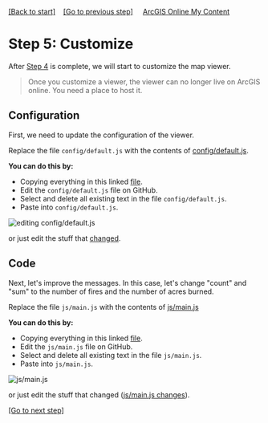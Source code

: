 [[Back to start]](github.md)&nbsp;&nbsp;&nbsp;&nbsp;[[Go to previous step]](GitHub_step4.md)
&nbsp;&nbsp;&nbsp;&nbsp;[ArcGIS Online My Content](http://www.arcgis.com/home/content.html)

# Step 5: Customize

After [Step 4](GitHub_step4.md) is complete, we will start to customize the map viewer.

> Once you customize a viewer, the viewer can no longer live on ArcGIS online. 
> You need a place to host it.

## Configuration 

First, we need to update the configuration of the viewer.

Replace the file `config/default.js` with the contents of 
[config/default.js](https://gist.github.com/daveism/64c30b371a055f18bd20c52557d51d3a).  

**You can do this by:**
- Copying everything in this linked [file](https://gist.github.com/daveism/64c30b371a055f18bd20c52557d51d3a).
- Edit the `config/default.js` file on GitHub. 
- Select and delete all existing text in the file `config/default.js`.
- Paste into `config/default.js`.

![editing config/default.js](https://docs.google.com/uc?id=0BykF_bN9fsvIaExtbGE3UEgxS3c)

or just edit the stuff that [changed](https://gist.github.com/daveism/185dbc903a9f3755cf241700ef8374d7/revisions?diff=split).


## Code 

Next, let's improve the messages. In this case, let's change "count" and "sum" to the number of fires and the number of acres burned.

Replace the file `js/main.js` with the contents of 
[js/main.js](https://gist.github.com/daveism/185dbc903a9f3755cf241700ef8374d7)

**You can do this by:**
- Copying everything in this linked [file](https://gist.github.com/daveism/185dbc903a9f3755cf241700ef8374d7). 
- Edit the `js/main.js` file on GitHub. 
- Select and delete all existing text in the file `js/main.js`.
- Paste into `js/main.js`.

![js/main.js](https://docs.google.com/uc?id=0BykF_bN9fsvIOXdMQmVKLVZULVU)

or just edit the stuff that changed
([js/main.js changes](https://gist.github.com/daveism/981289ab2730a7f1f148e6b991ef7020/revisions?diff=split)).


[[Go to next step]](GitHub_step6.md)
